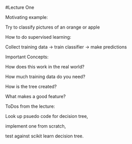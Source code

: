 #Lecture One

Motivating example:

Try to classify pictures of an orange or apple

How to do supervised learning:

Collect training data -> train classifier -> make predictions

Important Concepts:

How does this work in the real world?

How much training data do you need?

How is the tree created?

What makes a good feature?

ToDos from the lecture:

Look up psuedo code for decision tree, 

implement one from scratch, 

test against scikit learn decision tree.
